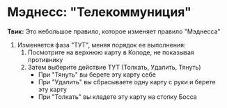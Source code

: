 # Мэднесс: "Телекоммуниция"

**Твик:** Это небольшое правило, которое изменяет правило "Мэднесса"

1. Изменяется фаза "ТУТ", меняя порядок ее выполнения:
    1. Посмотрите на верхнюю карту в Колоде, не показывая противнику
    2. Затем выберите действие ТУТ (Толкать, Удалить, Тянуть)
        *   При "Тянуть" вы берете эту карту себе
        *   При "Удалить" вы сбрасываете одну карту с руки и берете эту карту
        *   При "Толкать" вы кладете эту карту на стопку Босса
